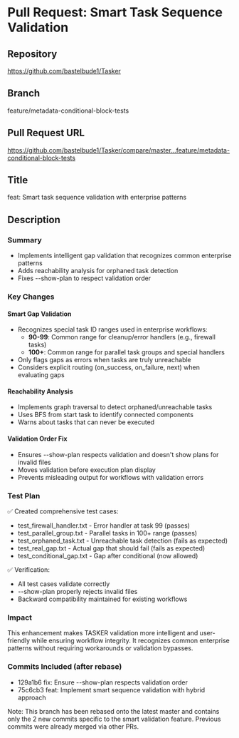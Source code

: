 # Pull Request: Smart Task Sequence Validation

## Repository
https://github.com/bastelbude1/Tasker

## Branch
feature/metadata-conditional-block-tests

## Pull Request URL
https://github.com/bastelbude1/Tasker/compare/master...feature/metadata-conditional-block-tests

## Title
feat: Smart task sequence validation with enterprise patterns

## Description

### Summary
- Implements intelligent gap validation that recognizes common enterprise patterns
- Adds reachability analysis for orphaned task detection
- Fixes --show-plan to respect validation order

### Key Changes

#### Smart Gap Validation
- Recognizes special task ID ranges used in enterprise workflows:
  - **90-99**: Common range for cleanup/error handlers (e.g., firewall tasks)
  - **100+**: Common range for parallel task groups and special handlers
- Only flags gaps as errors when tasks are truly unreachable
- Considers explicit routing (on_success, on_failure, next) when evaluating gaps

#### Reachability Analysis
- Implements graph traversal to detect orphaned/unreachable tasks
- Uses BFS from start task to identify connected components
- Warns about tasks that can never be executed

#### Validation Order Fix
- Ensures --show-plan respects validation and doesn't show plans for invalid files
- Moves validation before execution plan display
- Prevents misleading output for workflows with validation errors

### Test Plan
✅ Created comprehensive test cases:
- test_firewall_handler.txt - Error handler at task 99 (passes)
- test_parallel_group.txt - Parallel tasks in 100+ range (passes)
- test_orphaned_task.txt - Unreachable task detection (fails as expected)
- test_real_gap.txt - Actual gap that should fail (fails as expected)
- test_conditional_gap.txt - Gap after conditional (now allowed)

✅ Verification:
- All test cases validate correctly
- --show-plan properly rejects invalid files
- Backward compatibility maintained for existing workflows

### Impact
This enhancement makes TASKER validation more intelligent and user-friendly while ensuring workflow integrity. It recognizes common enterprise patterns without requiring workarounds or validation bypasses.

### Commits Included (after rebase)
- 129a1b6 fix: Ensure --show-plan respects validation order
- 75c6cb3 feat: Implement smart sequence validation with hybrid approach

Note: This branch has been rebased onto the latest master and contains only the 2 new commits specific to the smart validation feature. Previous commits were already merged via other PRs.